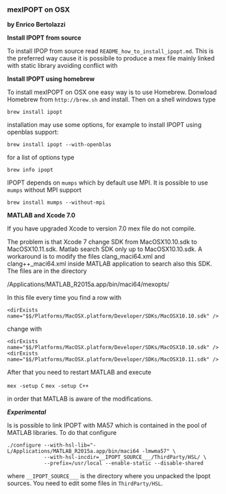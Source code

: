### mexIPOPT on OSX
**by Enrico Bertolazzi**

**Install IPOPT from source**

To install IPOP from source read `README_how_to_install_ipopt.md`.
This is the preferred way cause it is possibile to produce a mex
file mainly linked with static library avoiding conflict with

**Install IPOPT using homebrew**

To install mexIPOPT on OSX one easy way is to use Homebrew.
Donwload Homebrew from `http://brew.sh` and install.
Then on a shell windows type

~~~
brew install ipopt
~~~

installation may  use some options, 
for example to install IPOPT using openblas support:

~~~
brew install ipopt --with-openblas
~~~

for a list of options type

~~~
brew info ipopt
~~~

IPOPT depends on `mumps` which by default use MPI.
It is possible to use `mumps` without MPI support

~~~
brew install mumps --without-mpi
~~~

**MATLAB and Xcode 7.0**

If you have upgraded Xcode to version 7.0 mex file 
do not compile. 

The problem is that Xcode 7 change SDK from MacOSX10.10.sdk 
to MacOSX10.11.sdk.
Matlab search SDK only up to MacOSX10.10.sdk.
A workaround is to modify the files clang_maci64.xml 
and clang++_maci64.xml inside MATLAB application to search also this SDK.
The files are in the directory 

/Applications/MATLAB_R2015a.app/bin/maci64/mexopts/

In this file every time you find a row with

`<dirExists name="$$/Platforms/MacOSX.platform/Developer/SDKs/MacOSX10.10.sdk" />`

change with

`<dirExists name="$$/Platforms/MacOSX.platform/Developer/SDKs/MacOSX10.10.sdk" />`
`<dirExists name="$$/Platforms/MacOSX.platform/Developer/SDKs/MacOSX10.11.sdk" />`

After that you need to restart MATLAB and execute

`mex -setup C`
`mex -setup C++`

in order that MATLAB is aware of the modifications.


***Experimental***

Is is possible to link IPOPT with MA57 which is contained in the 
pool of MATLAB libraries.
To do that configure

~~~
./configure --with-hsl-lib="-L/Applications/MATLAB_R2015a.app/bin/maci64 -lmwma57" \
            --with-hsl-incdir=__IPOPT_SOURCE___/ThirdParty/HSL/ \
            --prefix=/usr/local --enable-static --disable-shared
~~~

where `__IPOPT_SOURCE___` is the directory where you unpacked
the Ipopt sources.
You need to edit some files in `ThirdParty/HSL`.
